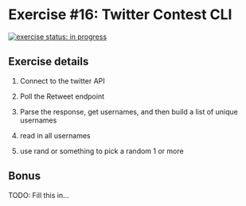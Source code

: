 # Exercise #16: Twitter Contest CLI

[![exercise status: in progress](https://img.shields.io/badge/exercise%20status-in%20progress-yellow.svg?style=for-the-badge)](https://gophercises.com/exercises/twitter)

## Exercise details

1. Connect to the twitter API
2. Poll the Retweet endpoint
3. Parse the response, get usernames, and then build a list of unique usernames

1. read in all usernames
2. use rand or something to pick a random 1 or more


## Bonus

TODO: Fill this in...
